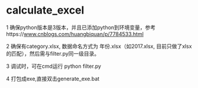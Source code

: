 # calculate_excel

1 确保python版本是3版本，并且已添加python到环境变量，参考https://www.cnblogs.com/huangbiquan/p/7784533.html

2 确保有category.xlsx, 数据命名方式为 年份.xlsx（如2017.xlsx, 目前只做了xlsx的匹配），然后需与filter.py同一级目录。

3 调试时，可在cmd运行 python filter.py

4 打包成exe,直接双击generate_exe.bat
